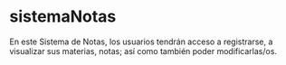 # sistemaNotas
En este Sistema de Notas, los usuarios tendrán acceso a registrarse, a visualizar sus materias, notas; así como también poder modificarlas/os.
